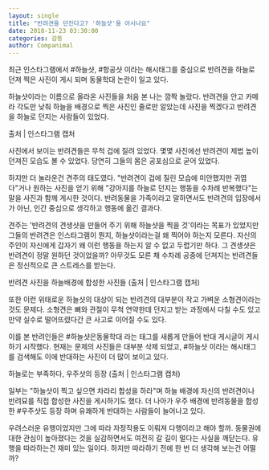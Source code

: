 ```yaml
---
layout: single
title: "반려견을 던진다고? '하늘샷'을 아시나요"
date: 2018-11-23 03:30:00
categories: 감동
author: Companimal
---
```


최근 인스타그램에서 #하늘샷, #항공샷 이라는 해시태그를 중심으로 반려견을 하늘로 던져 찍은 사진이 게시 되며 동물학대 논란이 일고 있다.

하늘샷이라는 이름으로 올라온 사진들을 처음 본 나는 깜짝 놀랐다. 반려견을 안고 카메라 각도만 낮춰 하늘을 배경으로 찍은 사진인 줄로만 알았는데 사진을 찍겠다고 반려견을 하늘로 던지는 사람들이 있었다.

출처 | 인스타그램 캡처

사진에서 보이는 반려견들은 무척 겁에 질려 있었다. 몇몇 사진에선 반려견이 제법 높이 던져진 모습도 볼 수 있었다. 당연히 그들의 몸은 공포심으로 굳어 있었다.

하지만 더 놀라운건 견주의 태도였다. "반려견이 겁에 질린 모습에 미안했지만 귀엽다"거나 원하는 사진을 얻기 위해 "강아지를 하늘로 던지는 행동을 수차례 반복했다"는 말을 사진과 함께 게시한 것이다. 반려동물을 가족이라고 말하면서도 반려견의 입장에서가 아닌, 인간 중심으로 생각하고 행동에 옮긴 결과다.

견주는 '반려견의 견생샷을 만들어 주기 위해 하늘샷을 찍을 것'이라는 목표가 있었지만 그들의 반려견은 인스타그램이 뭔지, 하늘샷이라는걸 왜 찍어야 하는지 모른다. 자신의 주인이 자신에게 갑자기 왜 이런 행동을 하는지 알 수 없고 두렵기만 하다. 그 견생샷은 반려견이 정말 원하던 것이었을까? 아무것도 모른 채 수차례 공중에 던져지는 반려견들은 정신적으로 큰 스트레스를 받는다.

반려견 사진을 하늘배경에 합성한 사진들 (출처 | 인스타그램 캡처)

또한 이런 위태로운 하늘샷의 대상이 되는 반려견의 대부분이 작고 가벼운 소형견이라는 것도 문제다. 소형견은 뼈와 관절이 무척 연약한데 던지고 받는 과정에서 다칠 수도 있고 만약 실수로 떨어뜨렸다간 큰 사고로 이어질 수도 있다.

이를 본 반려인들은 #하늘샷은동물학대 라는 태그를 새롭게 만들어 반대 게시글이 게시하기 시작했다. 현재는 문제의 사진들은 대부분 삭제 되었고, #하늘샷 이라는 해시태그를 검색해도 이에 반대하는 사진이 더 많이 보이고 있다.

하늘로는 부족하다, 우주샷의 등장 (출처 | 인스타그램 캡처)

일부는 "하늘샷이 찍고 싶으면 차라리 합성을 하라"며 하늘 배경에 자신의 반려견이나 반려묘를 직접 합성한 사진을 게시하기도 했다. 더 나아가 우주 배경에 반려동물을 합성한 #우주샷도 등장 하며 유쾌하게 반대하는 사람들이 늘어나고 있다.

우려스러운 유행이었지만 그에 따라 자정작용도 이뤄져 다행이라고 해야 할까. 동물권에 대한 관심이 높아졌다는 것을 실감하면서도 여전히 갈 길이 멀다는 사실을 깨닫는다. 유행을 따라하는건 재미 있는 일이다. 하지만 따라하기 전에 한 번 더 생각해 보는건 어떨까?
